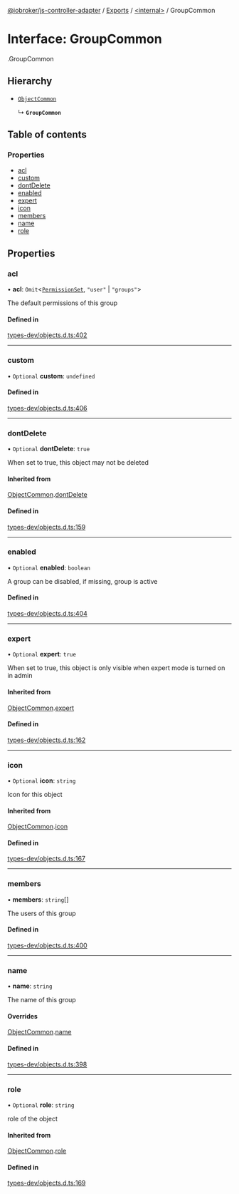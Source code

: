 [@iobroker/js-controller-adapter](../README.md) / [Exports](../modules.md) / [<internal\>](../modules/internal_.md) / GroupCommon

# Interface: GroupCommon

[<internal>](../modules/internal_.md).GroupCommon

## Hierarchy

- [`ObjectCommon`](internal_.ObjectCommon.md)

  ↳ **`GroupCommon`**

## Table of contents

### Properties

- [acl](internal_.GroupCommon.md#acl)
- [custom](internal_.GroupCommon.md#custom)
- [dontDelete](internal_.GroupCommon.md#dontdelete)
- [enabled](internal_.GroupCommon.md#enabled)
- [expert](internal_.GroupCommon.md#expert)
- [icon](internal_.GroupCommon.md#icon)
- [members](internal_.GroupCommon.md#members)
- [name](internal_.GroupCommon.md#name)
- [role](internal_.GroupCommon.md#role)

## Properties

### acl

• **acl**: `Omit`<[`PermissionSet`](internal_.PermissionSet.md), ``"user"`` \| ``"groups"``\>

The default permissions of this group

#### Defined in

[types-dev/objects.d.ts:402](https://github.com/ioBroker/ioBroker.js-controller/blob/c580eb7e/packages/types-dev/objects.d.ts#L402)

___

### custom

• `Optional` **custom**: `undefined`

#### Defined in

[types-dev/objects.d.ts:406](https://github.com/ioBroker/ioBroker.js-controller/blob/c580eb7e/packages/types-dev/objects.d.ts#L406)

___

### dontDelete

• `Optional` **dontDelete**: ``true``

When set to true, this object may not be deleted

#### Inherited from

[ObjectCommon](internal_.ObjectCommon.md).[dontDelete](internal_.ObjectCommon.md#dontdelete)

#### Defined in

[types-dev/objects.d.ts:159](https://github.com/ioBroker/ioBroker.js-controller/blob/c580eb7e/packages/types-dev/objects.d.ts#L159)

___

### enabled

• `Optional` **enabled**: `boolean`

A group can be disabled, if missing, group is active

#### Defined in

[types-dev/objects.d.ts:404](https://github.com/ioBroker/ioBroker.js-controller/blob/c580eb7e/packages/types-dev/objects.d.ts#L404)

___

### expert

• `Optional` **expert**: ``true``

When set to true, this object is only visible when expert mode is turned on in admin

#### Inherited from

[ObjectCommon](internal_.ObjectCommon.md).[expert](internal_.ObjectCommon.md#expert)

#### Defined in

[types-dev/objects.d.ts:162](https://github.com/ioBroker/ioBroker.js-controller/blob/c580eb7e/packages/types-dev/objects.d.ts#L162)

___

### icon

• `Optional` **icon**: `string`

Icon for this object

#### Inherited from

[ObjectCommon](internal_.ObjectCommon.md).[icon](internal_.ObjectCommon.md#icon)

#### Defined in

[types-dev/objects.d.ts:167](https://github.com/ioBroker/ioBroker.js-controller/blob/c580eb7e/packages/types-dev/objects.d.ts#L167)

___

### members

• **members**: `string`[]

The users of this group

#### Defined in

[types-dev/objects.d.ts:400](https://github.com/ioBroker/ioBroker.js-controller/blob/c580eb7e/packages/types-dev/objects.d.ts#L400)

___

### name

• **name**: `string`

The name of this group

#### Overrides

[ObjectCommon](internal_.ObjectCommon.md).[name](internal_.ObjectCommon.md#name)

#### Defined in

[types-dev/objects.d.ts:398](https://github.com/ioBroker/ioBroker.js-controller/blob/c580eb7e/packages/types-dev/objects.d.ts#L398)

___

### role

• `Optional` **role**: `string`

role of the object

#### Inherited from

[ObjectCommon](internal_.ObjectCommon.md).[role](internal_.ObjectCommon.md#role)

#### Defined in

[types-dev/objects.d.ts:169](https://github.com/ioBroker/ioBroker.js-controller/blob/c580eb7e/packages/types-dev/objects.d.ts#L169)
